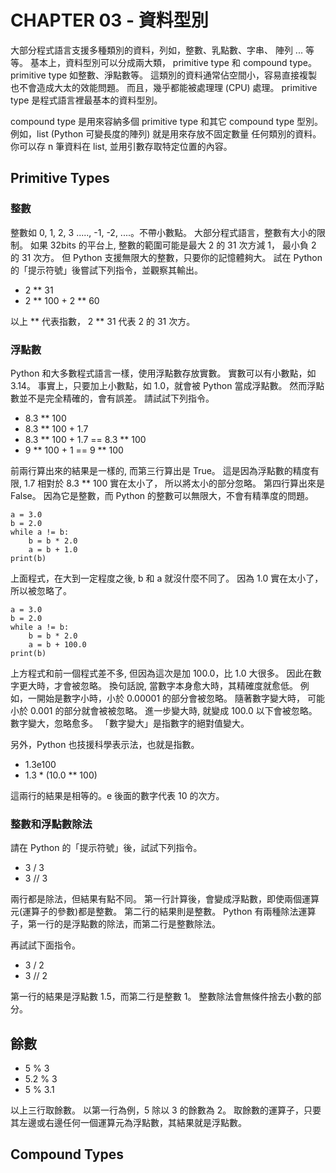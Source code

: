 # CHAPTER 03 - 資料型別

大部分程式語言支援多種類別的資料，列如，整數、乳點數、字串、
陣列 ... 等等。
基本上，資料型別可以分成兩大類， primitive type 和 compound type。
primitive type 如整數、淨點數等。
這類別的資料通常佔空間小，容易直接複製也不會造成大太的效能問題。
而且，幾乎都能被處理理 (CPU) 處理。
primitive type 是程式語言裡最基本的資料型別。

compound type 是用來容納多個 primitive type 和其它 compound type
型別。例如，list (Python 可變長度的陣列) 就是用來存放不固定數量
任何類別的資料。你可以存 n 筆資料在 list, 並用引數存取特定位置的內容。

## Primitive Types

### 整數

整數如 0, 1, 2, 3 ....., -1, -2, ....。不帶小數點。
大部分程式語言，整數有大小的限制。
如果 32bits 的平台上, 整數的範圍可能是最大 2 的 31 次方減 1，
最小負 2 的 31 次方。
但 Python 支援無限大的整數，只要你的記憶體夠大。
試在 Python 的「提示符號」後嘗試下列指令，並觀察其輸出。

 - 2 ** 31
 - 2 ** 100 + 2 ** 60

以上 \*\* 代表指數，  2 \*\* 31 代表 2 的 31 次方。

### 浮點數

Python 和大多數程式語言一樣，使用浮點數存放實數。
實數可以有小數點，如 3.14。
事實上，只要加上小數點，如 1.0，就會被 Python 當成浮點數。
然而浮點數並不是完全精確的，會有誤差。
請試試下列指令。

 - 8.3 ** 100
 - 8.3 ** 100 + 1.7
 - 8.3 ** 100 + 1.7 == 8.3 ** 100
 - 9 ** 100 + 1 == 9 ** 100

前兩行算出來的結果是一樣的, 而第三行算出是 True。
這是因為浮點數的精度有限, 1.7 相對於 8.3 \*\* 100 實在太小了，
所以將太小的部分忽略。
第四行算出來是 False。
因為它是整數，而 Python 的整數可以無限大，不會有精準度的問題。

    a = 3.0
    b = 2.0
    while a != b:
        b = b * 2.0
        a = b + 1.0
    print(b)

上面程式，在大到一定程度之後, b 和 a 就沒什麼不同了。
因為 1.0 實在太小了，所以被忽略了。

    a = 3.0
    b = 2.0
    while a != b:
        b = b * 2.0
        a = b + 100.0
    print(b)

上方程式和前一個程式差不多, 但因為這次是加 100.0，比 1.0 大很多。
因此在數字更大時，才會被忽略。
換句話說, 當數字本身愈大時，其精確度就愈低。
例如，一開始是數字小時，小於 0.00001 的部分會被忽略。
隨著數字變大時，
可能小於 0.001 的部分就會被被忽略。
進一步變大時, 就變成 100.0 以下會被忽略。
數字變大，忽略愈多。
「數字變大」是指數字的絕對值變大。

另外，Python 也技援科學表示法，也就是指數。

 - 1.3e100
 - 1.3 * (10.0 ** 100)

這兩行的結果是相等的。e 後面的數字代表 10 的次方。

### 整數和浮點數除法

請在 Python 的「提示符號」後，試試下列指令。

 - 3 / 3
 - 3 // 3

兩行都是除法，但結果有點不同。
第一行計算後，會變成浮點數，即使兩個運算元(運算子的參數)都是整數。
第二行的結果則是整數。
Python 有兩種除法運算子，第一行的是浮點數的除法，而第二行是整數除法。

再試試下面指令。

 - 3 / 2
 - 3 // 2

第一行的結果是浮點數 1.5，而第二行是整數 1。
整數除法會無條件捨去小數的部分。

## 餘數

 - 5 % 3
 - 5.2 % 3
 - 5 % 3.1

以上三行取餘數。
以第一行為例，5 除以 3 的餘數為 2。
取餘數的運算子，只要其左邊或右邊任何一個運算元為浮點數，其結果就是浮點數。

## Compound Types

